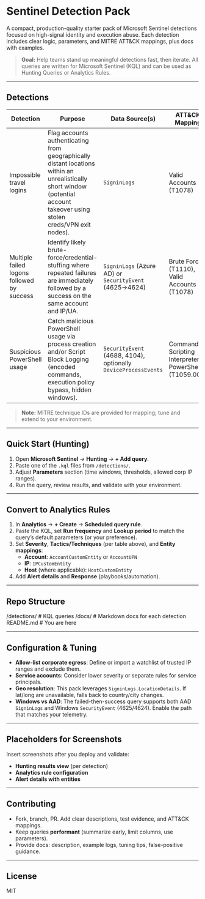 # Sentinel Detection Pack

A compact, production-quality starter pack of Microsoft Sentinel detections focused on high-signal identity and execution abuse. Each detection includes clear logic, parameters, and MITRE ATT&CK mappings, plus docs with examples.

> **Goal:** Help teams stand up meaningful detections fast, then iterate. All queries are written for Microsoft Sentinel (KQL) and can be used as Hunting Queries or Analytics Rules.

---

## Detections

| Detection | Purpose | Data Source(s) | ATT&CK Mapping |
|---|---|---|---|
| Impossible travel logins | Flag accounts authenticating from geographically distant locations within an unrealistically short window (potential account takeover using stolen creds/VPN exit nodes). | `SigninLogs` | Valid Accounts (T1078) |
| Multiple failed logons followed by success | Identify likely brute-force/credential-stuffing where repeated failures are immediately followed by a success on the same account and IP/UA. | `SigninLogs` (Azure AD) or `SecurityEvent` (4625→4624) | Brute Force (T1110), Valid Accounts (T1078) |
| Suspicious PowerShell usage | Catch malicious PowerShell usage via process creation and/or Script Block Logging (encoded commands, execution policy bypass, hidden windows). | `SecurityEvent` (4688, 4104), optionally `DeviceProcessEvents` | Command & Scripting Interpreter: PowerShell (T1059.001) |

> **Note:** MITRE technique IDs are provided for mapping; tune and extend to your environment.

---

## Quick Start (Hunting)

1. Open **Microsoft Sentinel** → **Hunting** → **+ Add query**.
2. Paste one of the `.kql` files from `/detections/`.
3. Adjust **Parameters** section (time windows, thresholds, allowed corp IP ranges).
4. Run the query, review results, and validate with your environment.

---

## Convert to Analytics Rules

1. In **Analytics** → **+ Create** → **Scheduled query rule**.
2. Paste the KQL, set **Run frequency** and **Lookup period** to match the query’s default parameters (or your preference).
3. Set **Severity**, **Tactics/Techniques** (per table above), and **Entity mappings**:
   - **Account**: `AccountCustomEntity` or `AccountUPN`
   - **IP**: `IPCustomEntity`
   - **Host** (where applicable): `HostCustomEntity`
4. Add **Alert details** and **Response** (playbooks/automation).

---

## Repo Structure
/detections/ # KQL queries
/docs/ # Markdown docs for each detection
README.md # You are here


---

## Configuration & Tuning

- **Allow-list corporate egress**: Define or import a watchlist of trusted IP ranges and exclude them.
- **Service accounts**: Consider lower severity or separate rules for service principals.
- **Geo resolution**: This pack leverages `SigninLogs.LocationDetails`. If lat/long are unavailable, falls back to country/city changes.
- **Windows vs AAD**: The failed-then-success query supports both AAD `SigninLogs` and Windows `SecurityEvent` (4625/4624). Enable the path that matches your telemetry.

---

## Placeholders for Screenshots

Insert screenshots after you deploy and validate:

- **Hunting results view** (per detection)
- **Analytics rule configuration**
- **Alert details with entities**



---

## Contributing

- Fork, branch, PR. Add clear descriptions, test evidence, and ATT&CK mappings.
- Keep queries **performant** (summarize early, limit columns, use parameters).
- Provide docs: description, example logs, tuning tips, false-positive guidance.

---

## License

MIT
